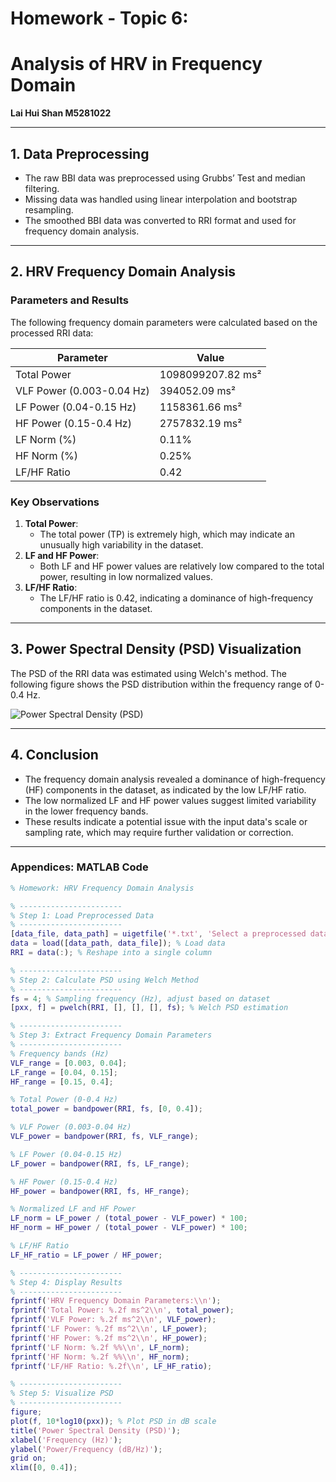 # **Homework - Topic 6:**
# **Analysis of HRV in Frequency Domain**

**Lai Hui Shan M5281022**

---

## **1. Data Preprocessing**

- The raw BBI data was preprocessed using Grubbs’ Test and median filtering.
- Missing data was handled using linear interpolation and bootstrap resampling.
- The smoothed BBI data was converted to RRI format and used for frequency domain analysis.

---

## **2. HRV Frequency Domain Analysis**

### **Parameters and Results**

The following frequency domain parameters were calculated based on the processed RRI data:

| **Parameter**        | **Value**         |
|----------------------|-------------------|
| Total Power          | 1098099207.82 ms² |
| VLF Power (0.003-0.04 Hz) | 394052.09 ms²  |
| LF Power (0.04-0.15 Hz)   | 1158361.66 ms² |
| HF Power (0.15-0.4 Hz)    | 2757832.19 ms² |
| LF Norm (%)          | 0.11%            |
| HF Norm (%)          | 0.25%            |
| LF/HF Ratio          | 0.42             |

### **Key Observations**

1. **Total Power**:
   - The total power (TP) is extremely high, which may indicate an unusually high variability in the dataset.
2. **LF and HF Power**:
   - Both LF and HF power values are relatively low compared to the total power, resulting in low normalized values.
3. **LF/HF Ratio**:
   - The LF/HF ratio is 0.42, indicating a dominance of high-frequency components in the dataset.

---

## **3. Power Spectral Density (PSD) Visualization**

The PSD of the RRI data was estimated using Welch's method. The following figure shows the PSD distribution within the frequency range of 0-0.4 Hz.

![Power Spectral Density (PSD)](../Figures/tp6_psd.png)

---

## **4. Conclusion**

- The frequency domain analysis revealed a dominance of high-frequency (HF) components in the dataset, as indicated by the low LF/HF ratio.
- The low normalized LF and HF power values suggest limited variability in the lower frequency bands.
- These results indicate a potential issue with the input data's scale or sampling rate, which may require further validation or correction.

---

### **Appendices: MATLAB Code**

```matlab
% Homework: HRV Frequency Domain Analysis

% -----------------------
% Step 1: Load Preprocessed Data
% -----------------------
[data_file, data_path] = uigetfile('*.txt', 'Select a preprocessed data file'); % Open file dialog
data = load([data_path, data_file]); % Load data
RRI = data(:); % Reshape into a single column

% -----------------------
% Step 2: Calculate PSD using Welch Method
% -----------------------
fs = 4; % Sampling frequency (Hz), adjust based on dataset
[pxx, f] = pwelch(RRI, [], [], [], fs); % Welch PSD estimation

% -----------------------
% Step 3: Extract Frequency Domain Parameters
% -----------------------
% Frequency bands (Hz)
VLF_range = [0.003, 0.04];
LF_range = [0.04, 0.15];
HF_range = [0.15, 0.4];

% Total Power (0-0.4 Hz)
total_power = bandpower(RRI, fs, [0, 0.4]);

% VLF Power (0.003-0.04 Hz)
VLF_power = bandpower(RRI, fs, VLF_range);

% LF Power (0.04-0.15 Hz)
LF_power = bandpower(RRI, fs, LF_range);

% HF Power (0.15-0.4 Hz)
HF_power = bandpower(RRI, fs, HF_range);

% Normalized LF and HF Power
LF_norm = LF_power / (total_power - VLF_power) * 100;
HF_norm = HF_power / (total_power - VLF_power) * 100;

% LF/HF Ratio
LF_HF_ratio = LF_power / HF_power;

% -----------------------
% Step 4: Display Results
% -----------------------
fprintf('HRV Frequency Domain Parameters:\\n');
fprintf('Total Power: %.2f ms^2\\n', total_power);
fprintf('VLF Power: %.2f ms^2\\n', VLF_power);
fprintf('LF Power: %.2f ms^2\\n', LF_power);
fprintf('HF Power: %.2f ms^2\\n', HF_power);
fprintf('LF Norm: %.2f %%\\n', LF_norm);
fprintf('HF Norm: %.2f %%\\n', HF_norm);
fprintf('LF/HF Ratio: %.2f\\n', LF_HF_ratio);

% -----------------------
% Step 5: Visualize PSD
% -----------------------
figure;
plot(f, 10*log10(pxx)); % Plot PSD in dB scale
title('Power Spectral Density (PSD)');
xlabel('Frequency (Hz)');
ylabel('Power/Frequency (dB/Hz)');
grid on;
xlim([0, 0.4]);
